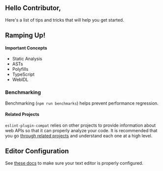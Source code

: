 ## Hello Contributor,

Here's a list of tips and tricks that will help you get started.

## Ramping Up!

#### Important Concepts

- Static Analysis
- ASTs
- Polyfills
- TypeScript
- WebIDL

### Benchmarking

Benchmarking (`npm run benchmarks`) helps prevent performance regression.

#### Related Projects

`eslint-plugin-compat` relies on other projects to provide information about web APIs so that it can properly analyze your code. It is recommended that you go [through related projects](https://github.com/amilajack/eslint-plugin-compat#related) and understand each one at a high level.

## Editor Configuration

See [these docs](https://electron-react-boilerplate.js.org/docs/editor-configuration) to make sure your text editor is properly configured.
